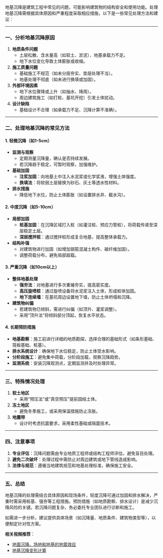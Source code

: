 地基沉降是建筑工程中常见的问题，可能影响建筑物的结构安全和使用功能。处理地基沉降需根据具体原因和严重程度采取相应措施，以下是一些常见处理方法和建议：

---

### **一、分析地基沉降原因**

1. **地质条件问题**  
   - 土层松散、含水量高（如软土、淤泥）、地基承载力不足。
   - 地下水位变化导致土体膨胀或收缩。
2. **施工质量问题**  
   - 基础施工不规范（如未分层夯实、垫层处理不当）。
   - 地基处理不彻底（如未进行换填或加固）。
3. **外部环境因素**  
   - 地下水位骤降或上升（如抽水、降雨）。
   - 周边建筑施工（如打桩、基坑开挖）引发土体扰动。
4. **设计缺陷**  
   - 基础设计不合理（如承载力不足、沉降计算不准确）。

---

### **二、处理地基沉降的常见方法**

#### **1. 轻微沉降（如1-5cm）**

- **监测与观察**  
  - 定期测量沉降量，确认是否持续发展。
  - 若沉降趋于稳定，可暂时观察，加强维护。
- **基础加固**  
  - **注浆加固**：向地基土中注入水泥浆或化学浆液，增强土体强度。
  - **换填法**：将软弱土层替换为砂石、灰土等透水性材料。
- **排水措施**  
  - 降低地下水位，防止土体膨胀（如设置排水井、截水沟）。

#### **2. 中度沉降（如5-10cm）**

- **局部加固**  
  - **桩基加固**：在沉降区域打入桩（如灌注桩、预应力管桩），将荷载传递至深层稳定土层。
  - **深层搅拌桩**：通过搅拌桩形成复合地基，提高整体承载力。
- **结构补强**  
  - 对建筑物进行加固（如增加钢筋混凝土构件、碳纤维加固）。
  - 调整荷载分布，避免局部超载。

#### **3. 严重沉降（如10cm以上）**

- **整体地基处理**  
  - **强夯法**：对地基进行多次重锤夯实，提高密实度。
  - **高压旋喷桩**：通过旋喷设备将水泥浆注入土体，形成桩体加固。
  - **地下连续墙**：在基坑周边设置地下墙，防止土体坍塌和沉降。
- **建筑物纠偏**  
  - 若建筑物已倾斜，需进行纠偏（如顶升、灌浆调整）。
  - 采用“顶升法”将倾斜部分顶起，恢复水平状态。

#### **4. 长期预防措施**

- **地基勘察**：施工前进行详细的地质勘探，选择合理的基础形式（如条形基础、筏板基础、桩基）。
- **排水系统设计**：确保地下水位稳定，防止土体受水影响。
- **分阶段施工**：避免集中荷载，分阶段加载，观察沉降趋势。
- **监测系统**：安装沉降观测点，定期监测并及时处理异常。

---

### **三、特殊情况处理**

1. **软土地区**  
   - 采用“预压法”或“真空预压”提前固结土体。
2. **冻土地区**  
   - 避免冬季施工，或采用保温措施防止冻胀。
3. **地震带**  
   - 设计时考虑抗震要求，采用柔性基础或隔震技术。

---

### **四、注意事项**

1. **专业评估**：沉降问题需由专业地质工程师或结构工程师评估，避免盲目处理。
2. **避免二次破坏**：处理过程中需防止对周边建筑或地下管线造成影响。
3. **法律与规范**：遵循当地建筑规范和地基处理标准，确保施工安全。

---

### **五、总结**

地基沉降的处理需结合具体原因和现场条件，轻度沉降可通过加固和排水解决，严重时需采用桩基、强夯等工程措施。预防措施（如地质勘察、排水设计）是减少沉降风险的关键。若沉降问题复杂，务必委托专业团队进行诊断和施工。

如需进一步分析，建议提供具体场景（如沉降量、地质条件、建筑物类型等），以便制定针对性方案。

**相关视频推荐**：

- [地面沉降、场地和地基的地震效应](https://www.bilibili.com/video/BV1C4411X7HM?spm_id_from=333.788.videopod.episodes&vd_source=f8e6446dc853aa75df2e7223e9be5694&p=20)
- [地基沉降变形计算](https://www.bilibili.com/video/BV1C4411X7HM?spm_id_from=333.788.videopod.episodes&vd_source=f8e6446dc853aa75df2e7223e9be5694&p=27)
